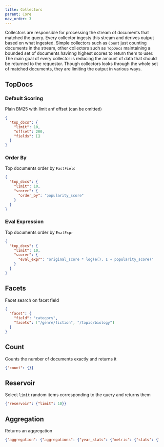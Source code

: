 ```yaml
---
title: Collectors
parent: Core
nav_order: 3
---
```

Collectors are responsible for processing the stream of documents that matched the query. 
Every collector ingests this stream and derives output based on what ingested.
Simple collectors such as `Count` just counting documents in the stream, other collectors such as `TopDocs` maintaining a bounded set of documents havinng highest scores to return them to user.
The main goal of every collector is reducing the amount of data that should be returned to the requestor.
Though collectors looks through the whole set of matched documents, they are limiting the output in various ways.

## TopDocs
### Default Scoring
Plain BM25 with limit anf offset (can be omitted)
```json
{
  "top_docs": {
    "limit": 10, 
    "offset": 200,
    "fields": []
  }
}
```

### Order By
Top documents order by `FastField`
```json
{
  "top_docs": {
    "limit": 10,
    "scorer": {
      "order_by": "popularity_score"
    }
  }
}
```

### Eval Expression
Top documents order by `EvalExpr`
```json
{
  "top_docs": {
    "limit": 10, 
    "scorer": {
      "eval_expr": "original_score * log(e(), 1 + popularity_score)"
    }
  }
}
```

## Facets
Facet search on facet field

```json
{
  "facet": {
    "field": "category",
    "facets": ["/genre/fiction", "/topic/biology"]
  }
}
```


## Count
Counts the number of documents exactly and returns it
```json 
{"count": {}}
```

## Reservoir
Select `limit` random items corresponding to the query and returns them
```json
{"reservoir": {"limit": 10}}
```

## Aggregation
Returns an aggregation
```json
{"aggregation": {"aggregations": {"year_stats": {"metric": {"stats": {"field": "issued_at"}}}}}}
```